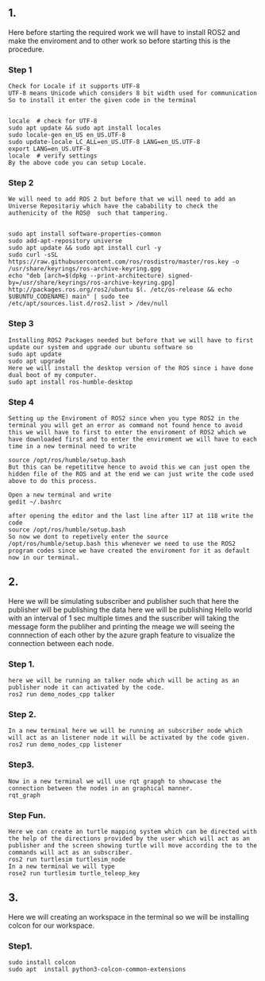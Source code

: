 ## 1.
  Here before starting the required work we will have to install ROS2 and make the enviroment and to other work so before starting this is the procedure.
  ### Step 1
    Check for Locale if it supports UTF-8
    UTF-8 means Unicode which considers 8 bit width used for communication So to install it enter the given code in the terminal
    
    
    locale  # check for UTF-8
    sudo apt update && sudo apt install locales
    sudo locale-gen en_US en_US.UTF-8
    sudo update-locale LC_ALL=en_US.UTF-8 LANG=en_US.UTF-8
    export LANG=en_US.UTF-8
    locale  # verify settings  
    By the above code you can setup Locale.

  ### Step 2
    We will need to add ROS 2 but before that we will need to add an Universe Repositariy which have the cabability to check the authenicity of the ROS@  such that tampering.
    
    
    sudo apt install software-properties-common
    sudo add-apt-repository universe
    sudo apt update && sudo apt install curl -y
    sudo curl -sSL https://raw.githubusercontent.com/ros/rosdistro/master/ros.key -o /usr/share/keyrings/ros-archive-keyring.gpg
    echo "deb [arch=$(dpkg --print-architecture) signed-by=/usr/share/keyrings/ros-archive-keyring.gpg] http://packages.ros.org/ros2/ubuntu $(. /etc/os-release && echo $UBUNTU_CODENAME) main" | sudo tee        /etc/apt/sources.list.d/ros2.list > /dev/null
  ### Step 3
    Installing ROS2 Packages needed but before that we will have to first update our system and upgrade our ubuntu software so
    sudo apt update
    sudo apt upgrade
    Here we will install the desktop version of the ROS since i have done dual boot of my computer.
    sudo apt install ros-humble-desktop
  ### Step 4
    Setting up the Enviroment of ROS2 since when you type ROS2 in the terminal you will get an error as command not found hence to avoid this we will have to first to enter the enviroment of ROS2 which we have downloaded first and to enter the enviroment we will have to each time in a new terminal need to write 
    
    source /opt/ros/humble/setup.bash
    But this can be repetititve hence to avoid this we can just open the hidden file of the ROS and at the end we can just write the code used above to do this process.
    
    Open a new terminal and write
    gedit ~/.bashrc
    
    after opening the editor and the last line after 117 at 118 write the code
    source /opt/ros/humble/setup.bash
    So now we dont to repetively enter the source /opt/ros/humble/setup.bash this whenever we need to use the ROS2 program codes since we have created the enviroment for it as default now in our terminal.
## 2.
  Here we will be simulating subscriber and publisher such that here the publisher will be publishing the data here we will be publishing Hello world with an interval of 1 sec multiple times and the suscriber will taking the message form the publiher and printing the meage we will seeing the connnection of each other by the azure graph feature to visualize the connection between each node.
  ### Step 1.
    here we will be running an talker node which will be acting as an publisher node it can activated by the code.
    ros2 run demo_nodes_cpp talker
  ### Step 2.
    In a new terminal here we will be running an subscriber node which will act as an listener node it will be activated by the code given.
    ros2 run demo_nodes_cpp listener
  ### Step3.
    Now in a new terminal we will use rqt grapgh to showcase the connection between the nodes in an graphical manner.
    rqt_graph
  ### Step Fun.
    Here we can create an turtle mapping system which can be directed with the help of the directions provided by the user which will act as an publisher and the screen showing turtle will move according the to the commands will act as an subscriber.
    ros2 run turtlesim turtlesim_node
    In a new terminal we will type 
    rose2 run turtlesim turtle_teleop_key
## 3.
  Here we will creating an workspace in the terminal so we will be installing colcon for our workspace.
  ### Step1.
    sudo install colcon
    sudo apt  install python3-colcon-common-extensions


    
